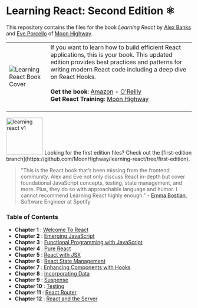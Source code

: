 # Learning React: Second Edition ⚛️

This repository contains the files for the book _Learning React_ by [Alex Banks](https://twitter.com/moontahoe) and [Eve Porcello](https://twitter.com/eveporcello) of [Moon Highway](https://moonhighway.com).

|                                                                                                                              |                                                                                                                                                                                                                                                                                                                                                                                                                                                                                  |
| ---------------------------------------------------------------------------------------------------------------------------- | -------------------------------------------------------------------------------------------------------------------------------------------------------------------------------------------------------------------------------------------------------------------------------------------------------------------------------------------------------------------------------------------------------------------------------------------------------------------------------- |
| ![Learning React Book Cover](https://raw.githubusercontent.com/MoonHighway/learning-react/second-edition/learning-react.jpg) | If you want to learn how to build efficient React applications, this is your book. This updated edition provides best practices and patterns for writing modern React code including a deep dive on React Hooks.<br><br> **Get the book**: [Amazon](https://www.amazon.com/Learning-React-Modern-Patterns-Developing/dp/1492051721) - [O'Reilly](http://shop.oreilly.com/product/0636920252894.do)<br>**Get React Training**: [Moon Highway](http://www.moonhighway.com)<br><br> |

<p align="left">
<img src="https://raw.githubusercontent.com/MoonHighway/learning-react/second-edition/learning-react-v1.jpg" width="100" alt="learning react v1"/>
Looking for the first edition files? Check out the [first-edition branch](https://github.com/MoonHighway/learning-react/tree/first-edition).
</p>

> "This is the React book that’s been missing from the frontend community. Alex and Eve not only discuss React in-depth but cover foundational JavaScript concepts, testing, state management, and more. Plus, they do so with approachable language and humor. I cannot recommend Learning React highly enough." - [Emma Bostian](https://twitter.com/emmabostian), Software Engineer at Spotify

### Table of Contents

- **Chapter 1** : [Welcome To React](https://github.com/MoonHighway/learning-react/tree/master/chapter-01)
- **Chapter 2** : [Emerging JavaScript](https://github.com/MoonHighway/learning-react/tree/master/chapter-02)
- **Chapter 3** : [Functional Programming with JavaScript](https://github.com/MoonHighway/learning-react/tree/master/chapter-03)
- **Chapter 4** : [Pure React](https://github.com/MoonHighway/learning-react/tree/master/chapter-04)
- **Chapter 5** : [React with JSX](https://github.com/MoonHighway/learning-react/tree/master/chapter-05)
- **Chapter 6** : [React State Management](https://github.com/MoonHighway/learning-react/tree/master/chapter-06)
- **Chapter 7** : [Enhancing Components with Hooks](https://github.com/MoonHighway/learning-react/tree/master/chapter-07)
- **Chapter 8** : [Incorporating Data](https://github.com/MoonHighway/learning-react/tree/master/chapter-08)
- **Chapter 9** : [Suspense](https://github.com/MoonHighway/learning-react/tree/master/chapter-09)
- **Chapter 10** : [Testing](https://github.com/MoonHighway/learning-react/tree/master/chapter-10)
- **Chapter 11** : [React Router](https://github.com/MoonHighway/learning-react/tree/master/chapter-11)
- **Chapter 12** : [React and the Server](https://github.com/MoonHighway/learning-react/tree/master/chapter-12)
